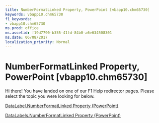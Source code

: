 ```yaml
---
title: NumberFormatLinked Property, PowerPoint [vbapp10.chm65730]
keywords: vbapp10.chm65730
f1_keywords:
- vbapp10.chm65730
ms.prod: office
ms.assetid: f19d7790-b355-41fd-84b0-a6e634508301
ms.date: 06/08/2017
localization_priority: Normal
---
```



# NumberFormatLinked Property, PowerPoint [vbapp10.chm65730]

Hi there! You have landed on one of our F1 Help redirector pages. Please select the topic you were looking for below.

[DataLabel.NumberFormatLinked Property (PowerPoint)](http://msdn.microsoft.com/library/96753d54-3770-93b8-7b59-52f77f4443bc%28Office.15%29.aspx)

[DataLabels.NumberFormatLinked Property (PowerPoint)](http://msdn.microsoft.com/library/282e1916-52be-073f-942c-c2807f2e9f50%28Office.15%29.aspx)


